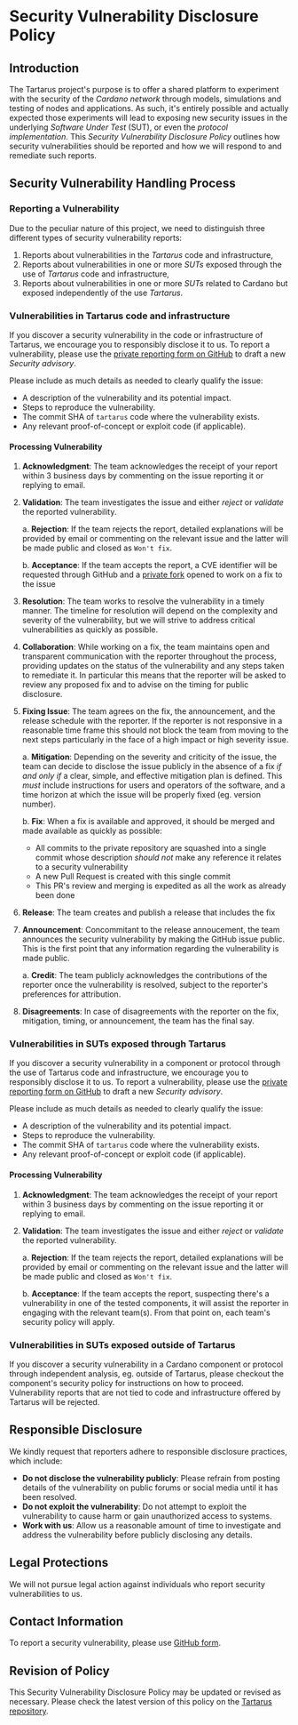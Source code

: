 # Security Vulnerability Disclosure Policy

## Introduction

The Tartarus project's purpose is to offer a shared platform to
experiment with the security of the _Cardano network_ through models,
simulations and testing of nodes and applications. As such, it's
entirely possible and actually expected those experiments will lead to
exposing new security issues in the underlying _Software Under Test_
(SUT), or even the _protocol implementation_. This _Security
Vulnerability Disclosure Policy_ outlines how security vulnerabilities
should be reported and how we will respond to and remediate such
reports.

## Security Vulnerability Handling Process

### Reporting a Vulnerability

Due to the peculiar nature of this project, we need to distinguish three different types of security vulnerability reports:

1. Reports about vulnerabilities in the _Tartarus_ code and
   infrastructure,
2. Reports about vulnerabilities in one or more _SUTs_ exposed through
   the use of _Tartarus_ code and infrastructure,
3. Reports about vulnerabilities in one or more _SUTs_ related to
   Cardano but exposed independently of the use _Tartarus_.

### Vulnerabilities in Tartarus code and infrastructure

If you discover a security vulnerability in the code or infrastructure of Tartarus, we encourage
you to responsibly disclose it to us. To report a vulnerability,
please use the [private reporting form on
GitHub](https://github.com/cardano-scaling/tartarus/security/advisories/new)
to draft a new _Security advisory_.

Please include as much details as needed to clearly qualify the issue:

* A description of the vulnerability and its potential impact.
* Steps to reproduce the vulnerability.
* The commit SHA of `tartarus` code where the vulnerability exists.
* Any relevant proof-of-concept or exploit code (if applicable).

#### Processing Vulnerability

1. **Acknowledgment**: The team acknowledges the receipt of your report
   within 3 business days by commenting on the issue reporting it or replying to email.

2. **Validation**: The team investigates the issue and either _reject_ or _validate_ the
   reported vulnerability.

   a. **Rejection**: If the team rejects the report, detailed explanations will be provided by email or commenting on the relevant issue and the latter will be made public and closed as `Won't fix`.

   b. **Acceptance**: If the team accepts the report, a CVE identifier will be requested through GitHub and a [private fork](https://docs.github.com/en/code-security/security-advisories/working-with-repository-security-advisories/collaborating-in-a-temporary-private-fork-to-resolve-a-repository-security-vulnerability) opened to work on a fix to the issue

3. **Resolution**: The team works to resolve the vulnerability in a
   timely manner. The timeline for resolution will depend on the
   complexity and severity of the vulnerability, but we will strive to
   address critical vulnerabilities as quickly as possible.

4. **Collaboration**: While working on a fix, the team maintains open and transparent
   communication with the reporter throughout the process, providing
   updates on the status of the vulnerability and any steps taken to
   remediate it. In particular this means that the reporter will be asked to review any proposed fix and to advise on the timing for public disclosure.

5. **Fixing Issue**: The team agrees on the fix, the announcement, and the release schedule with the reporter. If the reporter is not responsive in a reasonable time frame this should not block the team from moving to the next steps particularly in the face of a high impact or high severity issue.

   a. **Mitigation**: Depending on the severity and criticity of the issue, the team can decide to disclose the issue publicly in the absence of a fix _if and only if_ a clear, simple, and effective mitigation plan is defined. This _must_ include instructions for users and operators of the software, and a time horizon at which the issue will be properly fixed (eg. version number).

   b. **Fix**: When a fix is available and approved, it should be merged and made available as quickly as possible:

      * All commits to the private repository are squashed into a single commit whose description _should not_ make any reference it relates to a security vulnerability
      * A new Pull Request is created with this single commit
      * This PR's review and merging is expedited as all the work as already been done

6. **Release**: The team creates and publish a release that includes the fix

7. **Announcement**: Concommitant to the release annoucement, the team announces the security vulnerability by making the GitHub issue public. This is the first point that any information regarding the vulnerability is made public.

    a. **Credit**: The team publicly acknowledges the contributions of the
       reporter once the vulnerability is resolved, subject to the
       reporter's preferences for attribution.

7. **Disagreements**: In case of disagreements with the reporter on the fix, mitigation, timing, or announcement, the team has the final say.

### Vulnerabilities in SUTs exposed through Tartarus

If you discover a security vulnerability in a component or protocol
through the use of Tartarus code and infrastructure, we encourage you
to responsibly disclose it to us. To report a vulnerability, please
use the [private reporting form on
GitHub](https://github.com/cardano-scaling/tartarus/security/advisories/new)
to draft a new _Security advisory_.

Please include as much details as needed to clearly qualify the issue:

* A description of the vulnerability and its potential impact.
* Steps to reproduce the vulnerability.
* The commit SHA of `tartarus` code where the vulnerability exists.
* Any relevant proof-of-concept or exploit code (if applicable).

#### Processing Vulnerability

1. **Acknowledgment**: The team acknowledges the receipt of your report
   within 3 business days by commenting on the issue reporting it or replying to email.

2. **Validation**: The team investigates the issue and either _reject_ or _validate_ the
   reported vulnerability.

   a. **Rejection**: If the team rejects the report, detailed explanations will be provided by email or commenting on the relevant issue and the latter will be made public and closed as `Won't fix`.

   b. **Acceptance**: If the team accepts the report, suspecting there's a vulnerability in one of the tested components, it will assist the reporter in engaging with the relevant team(s). From that point on, each team's security policy will apply.


### Vulnerabilities in SUTs exposed outside of Tartarus

If you discover a security vulnerability in a Cardano component or
protocol through independent analysis, eg. outside of Tartarus,
please checkout the component's security policy for instructions on
how to proceed. Vulnerability reports that are not tied to code and
infrastructure offered by Tartarus will be rejected.

## Responsible Disclosure

We kindly request that reporters adhere to responsible disclosure
practices, which include:

- **Do not disclose the vulnerability publicly**: Please refrain from
  posting details of the vulnerability on public forums or social
  media until it has been resolved.
- **Do not exploit the vulnerability**: Do not attempt to exploit the
  vulnerability to cause harm or gain unauthorized access to systems.
- **Work with us**: Allow us a reasonable amount of time to
  investigate and address the vulnerability before publicly disclosing
  any details.

## Legal Protections

We will not pursue legal action against individuals who
report security vulnerabilities to us.

## Contact Information

To report a security vulnerability, please use [GitHub
form](https://github.com/cardano-scaling/tartarus/security/advisories/new).

## Revision of Policy

This Security Vulnerability Disclosure Policy may be updated or
revised as necessary. Please check the latest version of this policy
on the [Tartarus repository](https://github.com/cardano-scaling/tartarus/blob/master/SECURITY.md).
